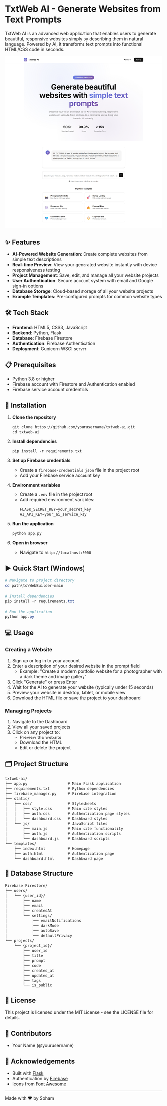 # TxtWeb AI - Generate Websites from Text Prompts

TxtWeb AI is an advanced web application that enables users to generate beautiful, responsive websites simply by describing them in natural language. Powered by AI, it transforms text prompts into functional HTML/CSS code in seconds.

![TxtWeb AI](images/screenshot.png)

## ✨ Features

- **AI-Powered Website Generation**: Create complete websites from simple text descriptions
- **Real-time Preview**: View your generated website instantly with device responsiveness testing
- **Project Management**: Save, edit, and manage all your website projects
- **User Authentication**: Secure account system with email and Google sign-in options
- **Database Storage**: Cloud-based storage of all your website projects
- **Example Templates**: Pre-configured prompts for common website types

## 🛠️ Tech Stack

- **Frontend**: HTML5, CSS3, JavaScript
- **Backend**: Python, Flask
- **Database**: Firebase Firestore
- **Authentication**: Firebase Authentication
- **Deployment**: Gunicorn WSGI server

## 📋 Prerequisites

- Python 3.8 or higher
- Firebase account with Firestore and Authentication enabled
- Firebase service account credentials

## 🚀 Installation

1. **Clone the repository**
   ```
   git clone https://github.com/yourusername/txtweb-ai.git
   cd txtweb-ai
   ```

2. **Install dependencies**
   ```
   pip install -r requirements.txt
   ```

3. **Set up Firebase credentials**
   - Create a `firebase-credentials.json` file in the project root
   - Add your Firebase service account key

4. **Environment variables**
   - Create a `.env` file in the project root
   - Add required environment variables:
     ```
     FLASK_SECRET_KEY=your_secret_key
     AI_API_KEY=your_ai_service_key
     ```

5. **Run the application**
   ```
   python app.py
   ```

6. **Open in browser**
   - Navigate to `http://localhost:5000`

## ▶️ Quick Start (Windows)

```powershell
# Navigate to project directory
cd path\to\WebBuilder-main

# Install dependencies
pip install -r requirements.txt

# Run the application
python app.py
```

## 💻 Usage

### Creating a Website

1. Sign up or log in to your account
2. Enter a description of your desired website in the prompt field
   - Example: "Create a modern portfolio website for a photographer with a dark theme and image gallery"
3. Click "Generate" or press Enter
4. Wait for the AI to generate your website (typically under 15 seconds)
5. Preview your website in desktop, tablet, or mobile view
6. Download the HTML file or save the project to your dashboard

### Managing Projects

1. Navigate to the Dashboard
2. View all your saved projects
3. Click on any project to:
   - Preview the website
   - Download the HTML
   - Edit or delete the project

## 🗂️ Project Structure

```
txtweb-ai/
├── app.py                  # Main Flask application
├── requirements.txt        # Python dependencies
├── firebase_manager.py     # Firebase integration
├── static/
│   ├── css/                # Stylesheets
│   │   ├── style.css       # Main site styles
│   │   ├── auth.css        # Authentication page styles
│   │   └── dashboard.css   # Dashboard styles
│   └── js/                 # JavaScript files
│       ├── main.js         # Main site functionality
│       ├── auth.js         # Authentication scripts
│       └── dashboard.js    # Dashboard scripts
└── templates/
    ├── index.html          # Homepage
    ├── auth.html           # Authentication page
    └── dashboard.html      # Dashboard page
```

## 🔧 Database Structure

```
Firebase Firestore/
├── users/
│   └── {user_id}/
│       ├── name
│       ├── email
│       ├── createdAt
│       └── settings/
│           ├── emailNotifications
│           ├── darkMode
│           ├── autoSave
│           └── defaultPrivacy
└── projects/
    └── {project_id}/
        ├── user_id
        ├── title
        ├── prompt
        ├── code
        ├── created_at
        ├── updated_at
        ├── tags
        └── is_public
```

## 📝 License

This project is licensed under the MIT License - see the LICENSE file for details.

## 👥 Contributors

- Your Name (@yourusername)

## 🙏 Acknowledgements

- Built with [Flask](https://flask.palletsprojects.com/)
- Authentication by [Firebase](https://firebase.google.com/)
- Icons from [Font Awesome](https://fontawesome.com/)

---

Made with ❤️ by Soham
